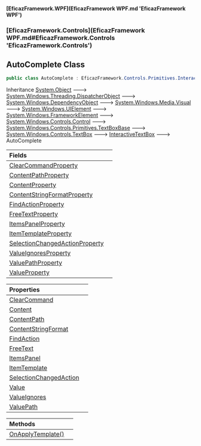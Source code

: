 #### [EficazFramework.WPF](EficazFramework WPF.md 'EficazFramework WPF')
### [EficazFramework.Controls](EficazFramework WPF.md#EficazFramework.Controls 'EficazFramework.Controls')

## AutoComplete Class

```csharp
public class AutoComplete : EficazFramework.Controls.Primitives.InteractiveTextBox
```

Inheritance [System.Object](https://docs.microsoft.com/en-us/dotnet/api/System.Object 'System.Object') &#129106; [System.Windows.Threading.DispatcherObject](https://docs.microsoft.com/en-us/dotnet/api/System.Windows.Threading.DispatcherObject 'System.Windows.Threading.DispatcherObject') &#129106; [System.Windows.DependencyObject](https://docs.microsoft.com/en-us/dotnet/api/System.Windows.DependencyObject 'System.Windows.DependencyObject') &#129106; [System.Windows.Media.Visual](https://docs.microsoft.com/en-us/dotnet/api/System.Windows.Media.Visual 'System.Windows.Media.Visual') &#129106; [System.Windows.UIElement](https://docs.microsoft.com/en-us/dotnet/api/System.Windows.UIElement 'System.Windows.UIElement') &#129106; [System.Windows.FrameworkElement](https://docs.microsoft.com/en-us/dotnet/api/System.Windows.FrameworkElement 'System.Windows.FrameworkElement') &#129106; [System.Windows.Controls.Control](https://docs.microsoft.com/en-us/dotnet/api/System.Windows.Controls.Control 'System.Windows.Controls.Control') &#129106; [System.Windows.Controls.Primitives.TextBoxBase](https://docs.microsoft.com/en-us/dotnet/api/System.Windows.Controls.Primitives.TextBoxBase 'System.Windows.Controls.Primitives.TextBoxBase') &#129106; [System.Windows.Controls.TextBox](https://docs.microsoft.com/en-us/dotnet/api/System.Windows.Controls.TextBox 'System.Windows.Controls.TextBox') &#129106; [InteractiveTextBox](EficazFramework.Controls.Primitives/InteractiveTextBox.md 'EficazFramework.Controls.Primitives.InteractiveTextBox') &#129106; AutoComplete

| Fields | |
| :--- | :--- |
| [ClearCommandProperty](EficazFramework.Controls/AutoComplete/ClearCommandProperty.md 'EficazFramework.Controls.AutoComplete.ClearCommandProperty') | |
| [ContentPathProperty](EficazFramework.Controls/AutoComplete/ContentPathProperty.md 'EficazFramework.Controls.AutoComplete.ContentPathProperty') | |
| [ContentProperty](EficazFramework.Controls/AutoComplete/ContentProperty.md 'EficazFramework.Controls.AutoComplete.ContentProperty') | |
| [ContentStringFormatProperty](EficazFramework.Controls/AutoComplete/ContentStringFormatProperty.md 'EficazFramework.Controls.AutoComplete.ContentStringFormatProperty') | |
| [FindActionProperty](EficazFramework.Controls/AutoComplete/FindActionProperty.md 'EficazFramework.Controls.AutoComplete.FindActionProperty') | |
| [FreeTextProperty](EficazFramework.Controls/AutoComplete/FreeTextProperty.md 'EficazFramework.Controls.AutoComplete.FreeTextProperty') | |
| [ItemsPanelProperty](EficazFramework.Controls/AutoComplete/ItemsPanelProperty.md 'EficazFramework.Controls.AutoComplete.ItemsPanelProperty') | |
| [ItemTemplateProperty](EficazFramework.Controls/AutoComplete/ItemTemplateProperty.md 'EficazFramework.Controls.AutoComplete.ItemTemplateProperty') | |
| [SelectionChangedActionProperty](EficazFramework.Controls/AutoComplete/SelectionChangedActionProperty.md 'EficazFramework.Controls.AutoComplete.SelectionChangedActionProperty') | |
| [ValueIgnoresProperty](EficazFramework.Controls/AutoComplete/ValueIgnoresProperty.md 'EficazFramework.Controls.AutoComplete.ValueIgnoresProperty') | |
| [ValuePathProperty](EficazFramework.Controls/AutoComplete/ValuePathProperty.md 'EficazFramework.Controls.AutoComplete.ValuePathProperty') | |
| [ValueProperty](EficazFramework.Controls/AutoComplete/ValueProperty.md 'EficazFramework.Controls.AutoComplete.ValueProperty') | |

| Properties | |
| :--- | :--- |
| [ClearCommand](EficazFramework.Controls/AutoComplete/ClearCommand.md 'EficazFramework.Controls.AutoComplete.ClearCommand') | |
| [Content](EficazFramework.Controls/AutoComplete/Content.md 'EficazFramework.Controls.AutoComplete.Content') | |
| [ContentPath](EficazFramework.Controls/AutoComplete/ContentPath.md 'EficazFramework.Controls.AutoComplete.ContentPath') | |
| [ContentStringFormat](EficazFramework.Controls/AutoComplete/ContentStringFormat.md 'EficazFramework.Controls.AutoComplete.ContentStringFormat') | |
| [FindAction](EficazFramework.Controls/AutoComplete/FindAction.md 'EficazFramework.Controls.AutoComplete.FindAction') | |
| [FreeText](EficazFramework.Controls/AutoComplete/FreeText.md 'EficazFramework.Controls.AutoComplete.FreeText') | |
| [ItemsPanel](EficazFramework.Controls/AutoComplete/ItemsPanel.md 'EficazFramework.Controls.AutoComplete.ItemsPanel') | |
| [ItemTemplate](EficazFramework.Controls/AutoComplete/ItemTemplate.md 'EficazFramework.Controls.AutoComplete.ItemTemplate') | |
| [SelectionChangedAction](EficazFramework.Controls/AutoComplete/SelectionChangedAction.md 'EficazFramework.Controls.AutoComplete.SelectionChangedAction') | |
| [Value](EficazFramework.Controls/AutoComplete/Value.md 'EficazFramework.Controls.AutoComplete.Value') | |
| [ValueIgnores](EficazFramework.Controls/AutoComplete/ValueIgnores.md 'EficazFramework.Controls.AutoComplete.ValueIgnores') | |
| [ValuePath](EficazFramework.Controls/AutoComplete/ValuePath.md 'EficazFramework.Controls.AutoComplete.ValuePath') | |

| Methods | |
| :--- | :--- |
| [OnApplyTemplate()](EficazFramework.Controls/AutoComplete/OnApplyTemplate().md 'EficazFramework.Controls.AutoComplete.OnApplyTemplate()') | |
